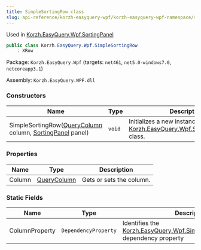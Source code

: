 ```yaml
---
title: SimpleSortingRow class
slug: api-reference/korzh-easyquery-wpf/korzh-easyquery-wpf-namespace/simplesortingrow-class
---
```



Used in [Korzh.EasyQuery.Wpf.SortingPanel](/api-reference/korzh-easyquery-wpf/korzh-easyquery-wpf-namespace/sortingpanel-class)
```csharp
public class Korzh.EasyQuery.Wpf.SimpleSortingRow
    : XRow

```
Package: `Korzh.EasyQuery.Wpf` (targets: `net461`, `net5.0-windows7.0`, `netcoreapp3.1`)

Assembly: `Korzh.EasyQuery.WPF.dll`

### Constructors

| Name | Type | Description | 
| --- | --- | --- | 
| SimpleSortingRow([QueryColumn](/api-reference/korzh-easyquery/korzh-easyquery-namespace/querycolumn-class) column, [SortingPanel](/api-reference/korzh-easyquery-wpf/korzh-easyquery-wpf-namespace/sortingpanel-class) panel) | `void` | Initializes a new instance of the [Korzh.EasyQuery.Wpf.SimpleSortingRow](/api-reference/korzh-easyquery-wpf/korzh-easyquery-wpf-namespace/simplesortingrow-class) class. | 


### Properties

| Name | Type | Description | 
| --- | --- | --- | 
| Column | [QueryColumn](/api-reference/korzh-easyquery/korzh-easyquery-namespace/querycolumn-class) | Gets or sets the column. | 


### Static Fields

| Name | Type | Description | 
| --- | --- | --- | 
| ColumnProperty | `DependencyProperty` | Identifies the [Korzh.EasyQuery.Wpf.SimpleSortingRow.Column](/api-reference/korzh-easyquery-wpf/korzh-easyquery-wpf-namespace/simplesortingrow-class) dependency property |